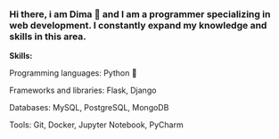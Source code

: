 ### Hi there, i am Dima 👋 and I am a programmer specializing in web development. I constantly expand my knowledge and skills in this area.

**Skills:**

Programming languages: Python 🐍

Frameworks and libraries: Flask, Django

Databases: MySQL, PostgreSQL, MongoDB

Tools: Git, Docker, Jupyter Notebook, PyCharm

<!--
**PetrikDima/PetrikDima** is a ✨ _special_ ✨ repository because its `README.md` (this file) appears on your GitHub profile.

Here are some ideas to get you started:

- 🔭 I’m currently working on ...
- 🌱 I’m currently learning ...
- 👯 I’m looking to collaborate on ...
- 🤔 I’m looking for help with ...
- 💬 Ask me about ...
- 📫 How to reach me: ...
- 😄 Pronouns: ...
- ⚡ Fun fact: ...
-->
